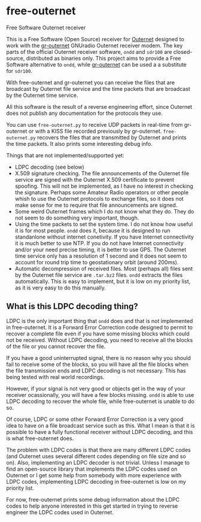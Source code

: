 # free-outernet
Free Software Outernet receiver

This is a Free Software (Open Source) receiver for
[Outernet](http://outernet.is/) designed to work with the
[gr-outernet](https://github.com/daniestevez/gr-outernet) GNUradio Outernet
receiver modem. The key parts of the official Outernet receiver software, `ondd`
and `sdr100` are closed-source, distributed as binaries only. This project aims
to provide a Free Software alternative to `ondd`, while
[gr-outernet](https://github.com/daniestevez/gr-outernet) can be used a a
substitute for `sdr100`.

With free-outernet and gr-outernet you can receive the files that are broadcast
by Outernet file service and the time packets that are broadcast by the Outernet
time service.

All this software is the result of a reverse engineering effort, since Outernet
does not publish any documentation for the protocols they use.

You can use `free-outernet.py` to receive UDP packets in real-time from
gr-outernet or with a KISS file recorded previously by
gr-outernet. `free-outernet.py` recovers the files that are transmitted by
Outernet and prints the time packets. It also prints some interesting debug info.


Things that are not implemented/supported yet:

 * LDPC decoding (see below)
 * X.509 signature checking. The file announcements of the Outernet file service
   are signed with the Outernet X.509 certificate to prevent spoofing. This will
   not be implemented, as I have no interest in checking the signature. Perhaps
   some Amateur Radio operators or other people whish to use the Outernet
   protocols to exchange files, so it does not make sense for me to require
   that file announcements are signed.
 * Some weird Outernet frames which I do not know what they do. They do not seem
   to do something very important, though.
 * Using the time packets to set the system time. I do not know how useful it
   is for most people. `ondd` does it, because it is designed to run standanlone
   without internet conetivity. If you have Internet connectivity it is much
   better to use NTP. If you do not have Internet connectivity and/or your need
   precise timing, it is better to use GPS. The Outernet time service only has a
   resolution of 1 second and it does not seem to account for round trip time to
   geostationary orbit (around 200ms).
 * Automatic decompression of received files. Most (perhaps all) files sent by
   the Outernet file service are `.tar.bz2` files. `ondd` extracts the files
   automatically. This is easy to implement, but it is low on my priority list,
   as it is very easy to do this manually.

## What is this LDPC decoding thing?

LDPC is the only important thing that `ondd` does and that is not implemented in
free-outernet. It is a Forward Error Correction code designed to permit to
recover a complete file even if you have some missing blocks which could not be
received. Without LDPC decoding, you need to receive all the blocks of the file
or you cannot recover the file.

If you have a good uninterrupted signal, there is no reason why you should fail
to receive some of the blocks, so you will have all the file blocks when the
file transmission ends and LDPC decoding is not necessary. This has being tested
with real world recordings.

However, if your signal is not very good or objects get in the way of your
receiver ocassionally, you will have a few blocks missing. `ondd` is able to use
LDPC decoding to recover the whole file, while free-outernet is unable to do so.

Of course, LDPC or some other Forward Error Correction is a very good idea to
have on a file broadcast service such as this. What I mean is that it is
possible to have a fully functional receiver without LDPC decoding, and this is
what free-outernet does.

The problem with LDPC codes is that there are many different LDPC codes (and
Outernet uses several different codes depending on file size and so on). Also,
implementing an LDPC decoder is not trivial. Unless I manage to find an
open-source library that implements the LDPC codes used on Outernet or I get
some help from somebody with more experience with LDPC codes, implementing LDPC
decoding in free-outernet is low on my priority list.

For now, free-outernet prints some debug information about the LDPC codes to
help anyone interested in this get started in trying to reverse engineer the
LDPC codes used in Outernet.
